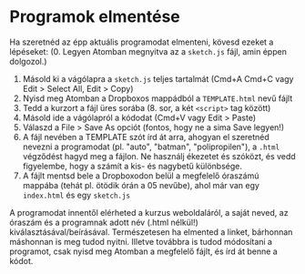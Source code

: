# Programok elmentése

Ha szeretnéd az épp aktuális programodat elmenteni, kövesd ezeket a lépéseket:
(0. Legyen Atomban megnyitva az a `sketch.js` fájl, amin éppen dolgozol.)
1. Másold ki a vágólapra a `sketch.js` teljes tartalmát (Cmd+A Cmd+C vagy Edit > Select All, Edit > Copy)
2. Nyisd meg Atomban a Dropboxos mappádból a `TEMPLATE.html` nevű fájlt
3. Tedd a kurzort a fájl üres sorába (8. sor, a két `<script>` tag között)
4. Másold ide a vágólapról a kódodat (Cmd+V vagy Edit > Paste)
5. Válaszd a File > Save As opciót (fontos, hogy ne a sima Save legyen!)
6. A fájl nevében a TEMPLATE szót írd át arra, ahogyan el szeretnéd nevezni a programodat (pl. "auto", "batman", "polipropilen"), a `.html` végződést hagyd meg a fájlon. Ne használj ékezetet és szóközt, és vedd figyelembe, hogy a számít a kis- és nagybetű különbsége.
7. A fájlt mentsd bele a Dropboxodon belül a megfelelő óraszámú mappába (tehát pl. ötödik órán a 05 nevűbe), ahol már van egy `index.html` és egy `sketch.js`

A programodat innentől elérheted a kurzus weboldaláról, a saját neved, az óraszám és a programnak adott név (.html nélkül!) kiválasztásával/beírásával. Természetesen ha elmented a linket, bárhonnan máshonnan is meg tudod nyitni. Illetve továbbra is tudod módosítani a programot, csak nyisd meg Atomban a megfelelő fájlt, és írd át benne a kódot.  